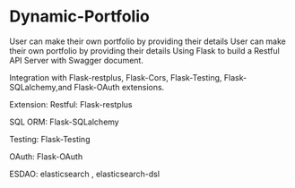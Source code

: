 # Dynamic-Portfolio
User can make their own portfolio by providing their details
User can make their own portfolio by providing their details
Using Flask to build a Restful API Server with Swagger document.

Integration with Flask-restplus, Flask-Cors, Flask-Testing, Flask-SQLalchemy,and Flask-OAuth extensions.

Extension:
Restful: Flask-restplus

SQL ORM: Flask-SQLalchemy

Testing: Flask-Testing

OAuth: Flask-OAuth

ESDAO: elasticsearch , elasticsearch-dsl

